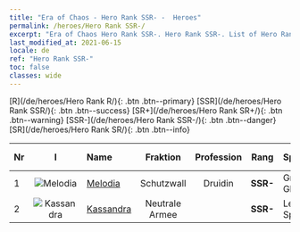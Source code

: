 ```yaml
---
title: "Era of Chaos - Hero Rank SSR- -  Heroes"
permalink: /heroes/Hero Rank SSR-/
excerpt: "Era of Chaos Hero Rank SSR-. Hero Rank SSR-. List of Hero Rank  in Era of Chaos"
last_modified_at: 2021-06-15
locale: de
ref: "Hero Rank SSR-"
toc: false
classes: wide
---
```

 [R](/de/heroes/Hero Rank R/){: .btn .btn--primary} [SSR](/de/heroes/Hero Rank SSR/){: .btn .btn--success} [SR+](/de/heroes/Hero Rank SR+/){: .btn .btn--warning} [SSR-](/de/heroes/Hero Rank SSR-/){: .btn .btn--danger} [SR](/de/heroes/Hero Rank SR/){: .btn .btn--info} 

  | Nr |  I |    Name    |  Fraktion  |  Profession   |  Rang  |    Specialty     | User Rate  | 
  |:---|:--:|:-----------|:-------:|:-------------:|:------:|:-----------------|:----:|
  | 1 | ![Melodia](/images/h/h_Melodia.jpg) | [Melodia](/de/heroes/Melodia/) | Schutzwall | Druidin | **SSR-** |  Großes Glück | R |
  | 2 | ![Kassandra](/images/h/h_kashandela.jpg) | [Kassandra](/de/heroes/Kassandra/) | Neutrale Armee |  | **SSR-** |  Legion Spartas | R |
